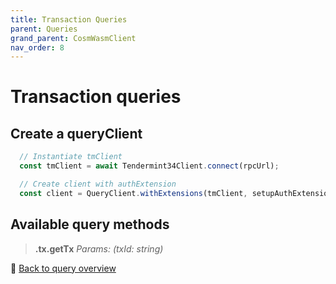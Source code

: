 ```yaml
---
title: Transaction Queries
parent: Queries
grand_parent: CosmWasmClient
nav_order: 8
---
```

# Transaction queries

## Create a queryClient

```ts
  // Instantiate tmClient
  const tmClient = await Tendermint34Client.connect(rpcUrl);

  // Create client with authExtension
  const client = QueryClient.withExtensions(tmClient, setupAuthExtension);
```

## Available query methods

>**.tx.getTx**
>*Params: (txId: string)*

🔗 [Back to query overview](index.md)